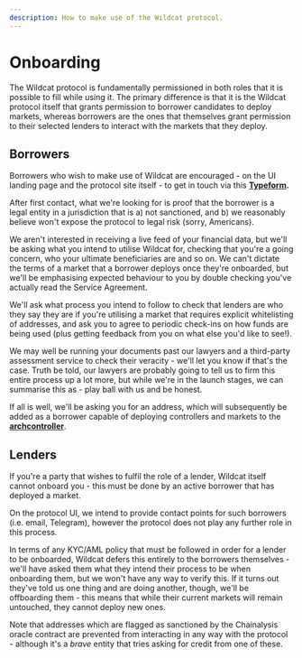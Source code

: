 ```yaml
---
description: How to make use of the Wildcat protocol.
---
```


# Onboarding

The Wildcat protocol is fundamentally permissioned in both roles that it is possible to fill while using it. The primary difference is that it is the Wildcat protocol itself that  grants permission to borrower candidates to deploy markets, whereas borrowers are the ones that themselves grant permission to their selected lenders to interact with the markets that they deploy.

## Borrowers

Borrowers who wish to make use of Wildcat are encouraged - on the UI landing page and the protocol site itself - to get in touch via this [**Typeform**](https://rvficirw76q.typeform.com/to/FKBzhnmo)**.**

After first contact, what we're looking for is proof that the borrower is a legal entity in a jurisdiction that is a) not sanctioned, and b) we reasonably believe won't expose the protocol to legal risk (sorry, Americans).

We aren't interested in receiving a live feed of your financial data, but we'll be asking what you intend to utilise Wildcat for, checking that you're a going concern, who your ultimate beneficiaries are and so on. We can't dictate the terms of a market that a borrower deploys once they're onboarded, but we'll be emphasising expected behaviour to you by double checking you've actually read the Service Agreement.

We'll ask what process you intend to follow to check that lenders are who they say they are if you're utilising a market that requires explicit whitelisting of addresses, and ask you to agree to periodic check-ins on how funds are being used (plus getting feedback from you on what else you'd like to see!).

We may well be running your documents past our lawyers and a third-party assessment service to check their veracity - we'll let you know if that's the case. Truth be told, our lawyers are probably going to tell us to firm this entire process up a lot more, but while we're in the launch stages, we can summarise this as - play ball with us and be honest.

If all is well, we'll be asking you for an address, which will subsequently be added as a borrower capable of deploying controllers and markets to the [**archcontroller**](terminology.md#archcontroller).

## Lenders

If you're a party that wishes to fulfil the role of a lender, Wildcat itself cannot onboard you - this must be done by an active borrower that has deployed a market.

On the protocol UI, we intend to provide contact points for such borrowers (i.e. email, Telegram), however the protocol does not play any further role in this process.

In terms of any KYC/AML policy that must be followed in order for a lender to be onboarded, Wildcat defers this entirely to the borrowers themselves - we'll have asked them what they intend their process to be when onboarding them, but we won't have any way to verify this. If it turns out they've told us one thing and are doing another, though, we'll be offboarding them - this means that while their current markets will remain untouched, they cannot deploy new ones.

Note that addresses which are flagged as sanctioned by the Chainalysis oracle contract are prevented from interacting in any way with the protocol - although it's a _brave_ entity that tries asking for credit from one of these.
